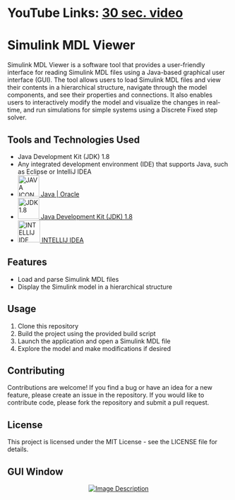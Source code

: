 # YouTube Links: [30 sec. video](https://youtu.be/7MGTgs8iuQY)

<h1>Simulink MDL Viewer</h1>

<p>Simulink MDL Viewer is a software tool that provides a user-friendly interface for reading Simulink MDL files using a Java-based graphical user interface (GUI). The tool allows users to load Simulink MDL files and view their contents in a hierarchical structure, navigate through the model components, and see their properties and connections. It also enables users to interactively modify the model and visualize the changes in real-time, and run simulations for simple systems using a Discrete Fixed step solver.</p>

<h2>Tools and Technologies Used</h2>
<ul>
  <li>Java Development Kit (JDK) 1.8</li>
  <li>Any integrated development environment (IDE) that supports Java, such as Eclipse or IntelliJ IDEA</li>
  <li><a href="https://www.java.com/en/"><img src="https://www.svgrepo.com/download/184143/java.svg" alt="JAVA ICON" width="48" height="48"/> Java | Oracle</a></li>
  <li><a href="https://www.oracle.com/eg/java/technologies/javase/javase8-archive-downloads.html"><img src="https://www.opencodez.com/wp-content/uploads/2018/02/Java-8-using-Examples.png" alt="JDK 1.8" width="48" height="48"/> Java Development Kit (JDK) 1.8</a></li>
  <li><a href="https://www.jetbrains.com/idea/"><img src="https://encrypted-tbn0.gstatic.com/images?q=tbn:ANd9GcQzGU4eeIzhfRKcJDmj_VHL-oAaFNfmDfRXJIJN2ai5hAmWbLXL5Sycl4Wi6xZApPAhT9k&usqp=CAU" alt="INTELLIJ IDE" width="50" height="50"/> INTELLIJ IDEA</a></li>
</ul>

<h2>Features</h2>
<ul>
  <li>Load and parse Simulink MDL files</li>
  <li>Display the Simulink model in a hierarchical structure</li>
</ul>

<h2>Usage</h2>
<ol>
  <li>Clone this repository</li>
  <li>Build the project using the provided build script</li>
  <li>Launch the application and open a Simulink MDL file</li>
  <li>Explore the model and make modifications if desired</li>
</ol>

<h2>Contributing</h2>
<p>Contributions are welcome! If you find a bug or have an idea for a new feature, please create an issue in the repository. If you would like to contribute code, please fork the repository and submit a pull request.</p>

<h2>License</h2>
<p>This project is licensed under the MIT License - see the LICENSE file for details.</p>

<h2>GUI Window</h2>

<div align="center">
  <a href="https://youtu.be/7MGTgs8iuQY" target="_blank">
    <img src="https://drive.google.com/uc?export=view&id=1c8NAsIQDqli9XKCfdJvWA36UD1EpfnCb" alt="Image Description">
  </a>
</div>
